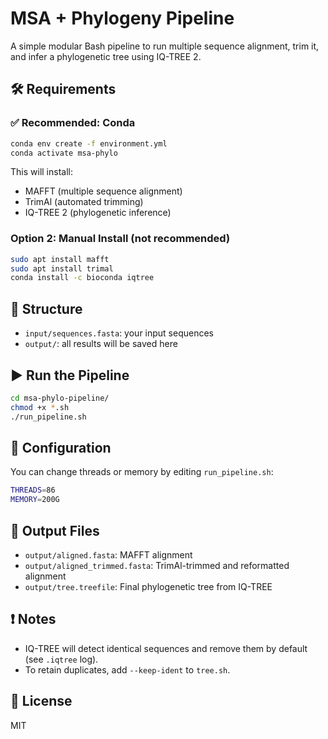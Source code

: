 # MSA + Phylogeny Pipeline

A simple modular Bash pipeline to run multiple sequence alignment, trim it, and infer a phylogenetic tree using IQ-TREE 2.

## 🛠 Requirements

### ✅ Recommended: Conda

```bash
conda env create -f environment.yml
conda activate msa-phylo
```

This will install:
- MAFFT (multiple sequence alignment)
- TrimAl (automated trimming)
- IQ-TREE 2 (phylogenetic inference)

### Option 2: Manual Install (not recommended)

```bash
sudo apt install mafft
sudo apt install trimal
conda install -c bioconda iqtree
```

## 📁 Structure

- `input/sequences.fasta`: your input sequences
- `output/`: all results will be saved here

## ▶️ Run the Pipeline

```bash
cd msa-phylo-pipeline/
chmod +x *.sh
./run_pipeline.sh
```

## 🔧 Configuration

You can change threads or memory by editing `run_pipeline.sh`:

```bash
THREADS=86
MEMORY=200G
```

## 🧪 Output Files

- `output/aligned.fasta`: MAFFT alignment
- `output/aligned_trimmed.fasta`: TrimAl-trimmed and reformatted alignment
- `output/tree.treefile`: Final phylogenetic tree from IQ-TREE

## ❗ Notes

- IQ-TREE will detect identical sequences and remove them by default (see `.iqtree` log).
- To retain duplicates, add `--keep-ident` to `tree.sh`.

## 📜 License

MIT
